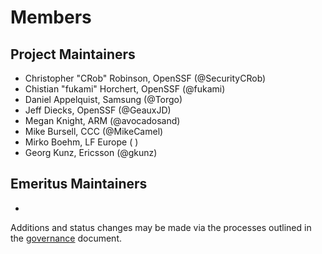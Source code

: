 # Members

## Project Maintainers

- Christopher "CRob" Robinson, OpenSSF (@SecurityCRob)
- Chistian "fukami" Horchert, OpenSSF (@fukami)
- Daniel Appelquist, Samsung (@Torgo)
- Jeff Diecks, OpenSSF (@GeauxJD)
- Megan Knight, ARM (@avocadosand)
- Mike Bursell, CCC (@MikeCamel)
- Mirko Boehm, LF Europe ( )
- Georg Kunz, Ericsson (@gkunz)

## Emeritus Maintainers

-  

Additions and status changes may be made via the processes outlined in the [governance](/GOVERNANCE.md) document.
